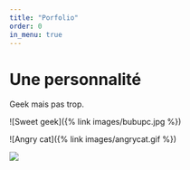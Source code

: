 ```yaml
---
title: "Porfolio"
order: 0
in_menu: true
---
```

# **Une personnalité**
Geek mais pas trop.


![Sweet geek]({% link images/bubupc.jpg %})


![Angry cat]({% link images/angrycat.gif %})

<img src="https://tenor.com/fr/view/bjlac-gif-26813437"> 